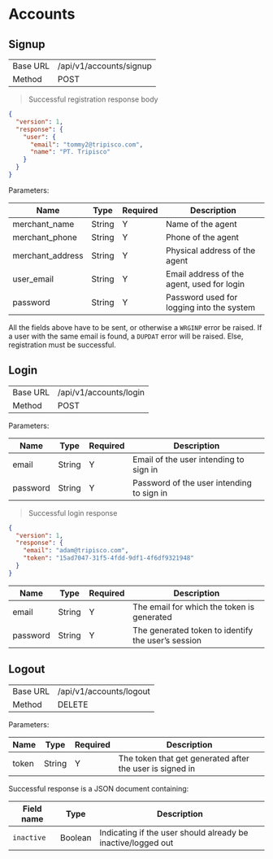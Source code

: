 # Accounts

## Signup

<table><tbody><tr><td>Base URL</td><td>/api/v1/accounts/signup</td>
</tr><tr><td>Method</td><td>POST</td></tr></table>

> Successful registration response body

```json
{
  "version": 1,
  "response": {
    "user": {
      "email": "tommy2@tripisco.com",
      "name": "PT. Tripisco"
    }
  }
}
```

Parameters:

Name | Type | Required | Description
---- | ----- | ----- | -----
merchant_name | String | Y | Name of the agent
merchant_phone | String | Y | Phone of the agent
merchant_address | String | Y | Physical address of the agent
user_email | String | Y | Email address of the agent, used for login
password | String | Y | Password used for logging into the system

All the fields above have to be sent, or otherwise a `WRGINP` error be raised.
If a user with the same email is found, a `DUPDAT` error will be raised.
Else, registration must be successful.

## Login

<table><tbody><tr><td>Base URL</td><td>/api/v1/accounts/login</td>
</tr><tr><td>Method</td><td>POST</td></tr></table>

Parameters:

Name | Type | Required | Description
---- | ----- | ----- | -----
email | String | Y | Email of the user intending to sign in
password | String | Y | Password of the user intending to sign in

> Successful login response

```json
{
  "version": 1,
  "response": {
    "email": "adam@tripisco.com",
    "token": "15ad7047-31f5-4fdd-9df1-4f6df9321948"
  }
}
```

Name | Type | Required | Description
---- | ----- | ----- | -----
email | String | Y | The email for which the token is generated
password | String | Y | The generated token to identify the user’s session

## Logout

<table><tbody><tr><td>Base URL</td><td>/api/v1/accounts/logout</td>
</tr><tr><td>Method</td><td>DELETE</td></tr></table>

Parameters:

Name | Type | Required | Description
---- | ----- | ------- | ------
token | String | Y | The token that get generated after the user is signed in

Successful response is a JSON document containing:

Field name | Type | Description
---------- | ----- | ------
`inactive` | Boolean | Indicating if the user should already be inactive/logged out

